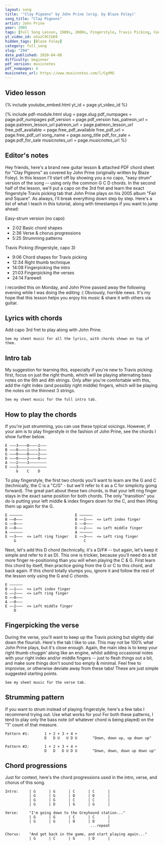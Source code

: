 ```yaml
---
layout: song
title: '"Clay Pigeons" by John Prine (orig. by Blaze Foley)'
song_title: "Clay Pigeons"
artist: John Prine
year: 2005
tags: [Full Song Lesson, 1980s, 2000s, Fingerstyle, Travis Picking, Country, Key of G]
yt_video_id: oSuzC9CCUE0
hidden_tags: [Blaze Foley]
category: full_song
slug: "294"
date_published: 2020-04-08
difficulty: beginner
pdf_version: musicnotes
pdf_numpages: 4
musicnotes_url: https://www.musicnotes.com/l/CgXMS
---
```






## Video lesson

<!-- Coming soon... -->

{% include youtube_embed.html yt_id = page.yt_video_id %}

{% include pdf-module.html slug = page.slug pdf_numpages = page.pdf_numpages pdf_version = page.pdf_version has_patreon_url = page.patreon_lesson_url patreon_url = page.patreon_lesson_url free_pdf_available = page.free_pdf_available free_pdf_url = page.free_pdf_url song_name = page.song_title pdf_for_sale = page.pdf_for_sale musicnotes_url = page.musicnotes_url %}

## Editor's notes

Hey friends, here's a brand new guitar lesson & attached PDF chord sheet for "Clay Pigeons" as covered by John Prine (originally written by Blaze Foley). In this lesson I'll start off by showing you a no capo, "easy strum" version of the song -- using only the common G C D chords. In the second half of the lesson, we'll put a capo on the 3rd fret and learn the exact fingerstyle Travis picking tab that John Prine plays on his 2005 album "Fair and Square". As always, I'll break everything down step by step. Here's a list of what I teach in this tutorial, along with timestamps if you want to jump ahead:

Easy-strum version (no capo)

- 2:02 Basic chord shapes
- 2:36 Verse & chorus progressions
- 5:25 Strumming patterns

Travis Picking (fingerstyle, capo 3)

- 9:06 Chord shapes for Travis picking
- 12:34 Right thumb technique
- 14:08 Fingerpicking the intro
- 21:03 Fingerpicking the verses
- 24:14 Farewell

I recorded this on Monday, and John Prine passed away the following evening while I was doing the editing :( Obviously, horrible news. It's my hope that this lesson helps you enjoy his music & share it with others via guitar.

## Lyrics with chords

Add capo 3rd fret to play along with John Prine.

    See my sheet music for all the lyrics, with chords shown on top of them.

<!-- INTRO
    | G      | G      | C      | C      |
    | G      | G      | D      | D      |
    | G      | G      | C      | C      |
    | G      | D      | G      | G      |

VERSE
              G                                          C
    I'm goin' down to the Greyhound station, gonna buy a ticket to ride
              G                                              D
    I'm gonna find that lady with two or three kids, and sit down by her side

    G                                                 C
    Ride 'til the sun comes up and down around, about two or three times
            G                                     D
    Smokin' cigarettes in the last seat... sing a song for the people I meet

             G                                C
    And get along with it all... go where the people say "Y'all"
           G                                D
    Sing a song with a friend... change the shape that I'm in

CHORUS
                G                           C               G    D
        And get back in the game, and start playin' again

    [G] I'd like to stay, but I might have to go to start [C] over again
    I might go [G] back down to Texas, or go to somewhere that [D] I've never been
    And get [G] up in the mornin' and go out at night, and I won't [C] have to go home
    Get used to [G] being alone... change the [D] words to this song

        [G] And start singin' again  [C]   [G]   [D]

    [instrumental verse]

    I'm tired of [G] running 'round looking for answers to questions that I [C] already know
    I could [G] build me a castle of memories, just to have [D] somewhere to go
    Count the [G] days and the nights that it takes to get back in the [C] saddle again
    Feed the [G] pigeons some clay... turn the [D] night into day

        And start [G] talking again, when I [C] know what to say  [G]   [D]

    I'm going [G] down to the Greyhound station, gonna buy a [C] ticket to ride
    I'm gonna [G] find that lady with two or three kids, and sit [D] down by her side
    [G] Ride 'til the sun comes up and down, around about [C] two or three times
    Smoking [G] cigarettes in the last seat, sing my [D] song for the people I meet

    And get [G] along with it all... where the [C] people say "Y'all"
    Feed the [G] pigeons some clay... turn the [D] night into day

        And start [G] talking again, when I [C] know what to say  [G]  [D]

    [instrumental verse] -->

## Intro tab

My suggestion for learning this, especially if you're new to Travis picking: first, focus on just the right thumb, which will be playing alternating bass notes on the 6th and 4th strings. Only after you're comfortable with this, add the right index (and possibly right middle) fingers, which will be playing the notes on the thinnest 3 strings.

    See my sheet music for the full intro tab.

<!-- Part 1 of 2:

    E ||––––––––––––––––––––––––––––––––––|––––––––––––––––––––––––––––––––––|–
    B ||––––––––0–––––––––0h1–––0–––––––––|––––––––1–––––––––1h3–––1–––––––––|–
    G ||––0–––––––––––––––––––––––––––––––|––0–––––––––––––––––––––––––––––––|–
    D ||––––––0–––––––0–––––––0–––––––0–––|––––––2–––––––2–––––––2–––––––2–––|–
    A ||––––––––––––––––––––––––––––––––––|––––––––––––––––––––––––––––––––––|–
    E ||––3–––––––3–––––––3–––––––3–––––––|––3–––––––3–––––––3–––––––3–––––––|–
          G                                  C                               
          1 + 2 + 3 + 4 + 1 + 2 + 3 + 4 +    1 + 2 + 3 + 4 + 1 + 2 + 3 + 4 +

    E –|––––––––––––––––––––––––––––––––––|––––––––––––––––––––––––––––––––––|–
    B –|––––––––0–––––––––0h1–––0–––––––––|––––––––––––––––––0h1–––0–––––––––|–
    G –|––0–––––––––––––––––––––––––––––––|––––––––2–––––––––––––––––––2–––––|–
    D –|––––––0–––––––0–––––––0–––––––0–––|––––––0–––––––0–––––––0–––––––0–––|–
    A –|––––––––––––––––––––––––––––––––––|––––––––––––––––––––––––––––––––––|–
    E –|––3–––––––3–––––––3–––––––3–––––––|––2–––––––2–––––––2–––––––2–––––––|–
          G                                  D                               
          1 + 2 + 3 + 4 + 1 + 2 + 3 + 4 +    1 + 2 + 3 + 4 + 1 + 2 + 3 + 4 +

Part 2 of 2:

    E –|––––––––––––––––––––––––––––––––––|––––––––––––––––––––––––––––––––––|–
    B –|––––––––0–––––––––0h1–––0–––––––––|––––––––1–––––––––1h3–––1–––––––––|–
    G –|––0–––––––––––––––––––––––––––––––|––0–––––––––––––––––––––––––––––––|–
    D –|––––––0–––––––0–––––––0–––––––0–––|––––––2–––––––2–––––––2–––––––2–––|–
    A –|––––––––––––––––––––––––––––––––––|––––––––––––––––––––––––––––––––––|–
    E –|––3–––––––3–––––––3–––––––3–––––––|––3–––––––3–––––––3–––––––3–––––––|–
          G                                  C                               
          1 + 2 + 3 + 4 + 1 + 2 + 3 + 4 +    1 + 2 + 3 + 4 + 1 + 2 + 3 + 4 +

    E –|––––––––––––––––––––––––––––––––––|––––––––––––––––––3–––––––––––––––||
    B –|––––––––0––––––––––––––0h1––––––––|––––––––0–––3–––––0–––––––––––––––||
    G –|––0–––––––––––––––2–––––––––0–––––|––0–––––––––––––––––––––––––––––––||
    D –|––––––0–––––––0–––––––0–––––––0–––|––––––0–––––––0–––––––0–––––––0–––||
    A –|––––––––––––––––––––––––––––––––––|––––––––––––––––––––––––––––––––––||
    E –|––3–––––––3–––––––2–––––––2–––––––|––3–––––––3–––––––3–––––––3–––––––||
          G               D                  G                               
          1 + 2 + 3 + 4 + 1 + 2 + 3 + 4 +    1 + 2 + 3 + 4 + 1 + 2 + 3 + 4 + -->

<!-- Here's the right thumb notes for each chord, to help you visualize what your right thumb has to have absolute mastery over. I think of this as an "engine" that must keep chugging along at all times. Only after you're fully competent at playing this (through the progression, with the chord changes, etc) -- should you add the additional notes on the thinnest 3 strings.

    E –––––––––––   E –––––––––––   E –––––––––––   
    B –––––––––––   B –––––––––––   B –––––––––––   
    G –––––––––––   G –––––––––––   G –––––––––––   
    D ––––0–––0––   D ––––2–––2––   D ––––0–––0––  <== right thumb
    A –––––––––––   A –––––––––––   A –––––––––––   
    E ––3–––3––––   E ––3–––3––––   E ––2–––2––––  <== right thumb
        G               C               D -->

## How to play the chords

If you're just strumming, you can use these typical voicings. However, if your aim is to play fingerstyle in the fashion of John Prine, see the chords I show further below.

    E –––3––––0––––2–––
    B –––0––––1––––3–––
    G –––0––––0––––2–––
    D –––0––––2––––0–––
    A –––2––––3––––––––
    E –––3–––––––––––––
         G    C    D

To play fingerstyle, the first two chords you'll want to learn are the G and C (technically, the C is a "C/G" - but we'll refer to it as a C for simplicity going forward). The great part about these two chords, is that your left ring finger stays in the exact same position for both chords. The only "transition" you do is putting your left middle & index fingers down for the C, and then lifting them up again for the G.

    E ––––––                        E ––––––    
    B ––0–––                        B ––1–––  <= Left index finger
    G ––0–––                        G ––0–––    
    D ––0–––                        D ––2–––  <= Left middle finger
    A ––––––                        A ––––––    
    E ––3–––  <= Left ring finger   E ––3–––  <= Left ring finger
        G                               C     

Next, let's add this D chord (technically, it's a D/F# -- but again, let's keep it simple and refer to it as D). This one is trickier, because you'll need do a bit more finger re-positioning than you will when playing the C & G. First learn this chord by itself, then practice going from the G or C to this chord, and back again. If this chord totally stumps you, ignore it and follow the rest of the lesson only using the G and C chords.

    E ––––––
    B ––1–––  <= Left index finger
    G ––2–––  <= Left ring finger
    D ––0–––
    A ––0–––
    E ––2–––  <= Left middle finger
        D

## Fingerpicking the verse

During the verse, you'll want to keep up the Travis picking but slightly dial down the flourish. Here's the tab I like to use. This may not be 100% what John Prine plays, but it's close enough. Again, the main idea is to keep your right thumb chuggin' along like an engine, whilst adding occasional notes with your right index and/or middle fingers -- just to flesh things out a bit, and make sure things don't sound too empty & minimal. Feel free to improvise, or otherwise deviate away from these tabs! These are just simple suggested starting points.

    See my sheet music for the verse tab.

<!-- E ––––––     ––––––––––––––––––––––––––––––––––
B ––0–––     ––––––––0–––––––––––––––0–––––––––  <= right middle finger
G ––0–––     ––0–––––––––––––––0–––––––––––––––  <= right index finger
D ––0–––     ––––––0–––––––0–––––––0–––––––0–––  <= right thumb    
A ––––––     ––––––––––––––––––––––––––––––––––                       
E ––3–––     ––3–––––––3–––––––3–––––––3–––––––  <= right thumb    
    G          1 + 2 + 3 + 4 + 1 + 2 + 3 + 4 +

E ––––––     ––––––––––––––––––––––––––––––––––
B ––1–––     ––––––––1–––––––––––––––1–––––––––  <= right middle finger
G ––0–––     ––0–––––––––––––––0–––––––––––––––  <= right index finger
D ––2–––     ––––––2–––––––2–––––––2–––––––2–––  <= right thumb    
A ––––––     ––––––––––––––––––––––––––––––––––                     
E ––3–––     ––3–––––––3–––––––3–––––––3–––––––  <= right thumb    
    C          1 + 2 + 3 + 4 + 1 + 2 + 3 + 4 +

E ––––––     ––––––––––––––––––––––––––––––––––
B ––1–––     ––––––––––––––––––––––––––––––––––
G ––2–––     ––2–––––2–––2–––––2–––––2–––2–––––  <= right index finger
D ––0–––     ––––––0–––––––0–––––––0–––––––0–––  <= right thumb    
A ––0–––     ––––––––––––––––––––––––––––––––––                     
E ––2–––     ––2–––––––2–––––––2–––––––2–––––––  <= right thumb    
    D          1 + 2 + 3 + 4 + 1 + 2 + 3 + 4 + -->

## Strumming pattern

If you want to strum instead of playing fingerstyle, here's a few tabs I recommend trying out. Use what works for you! For both these patterns, I tend to play only the bass note (of whatever chord is being played) on the "1" count of that measure.

    Pattern #1:       1 + 2 + 3 + 4 +
                      D   D U   U D U       "Down, down up, up down up"

    Pattern #2:       1 + 2 + 3 + 4 +
                      D   D   D U D U       "Down, down, down up down up"

## Chord progressions

Just for context, here's the chord progressions used in the intro, verse, and chorus of this song.

    Intro:     | G      | G      | C      | C      |
               | G      | G      | D      | D      |
               | G      | G      | C      | C      |
               | G      | D      | G      | G      |

    Verse:     "I'm going down to the Greyhound station..."
               | G      | G      | C      | C      |
               | G      | G      | D      | D      |
                                           ...repeat

    Chorus:    "And get back in the game, and start playing again..."
               | G      | C      | G      | D      |
